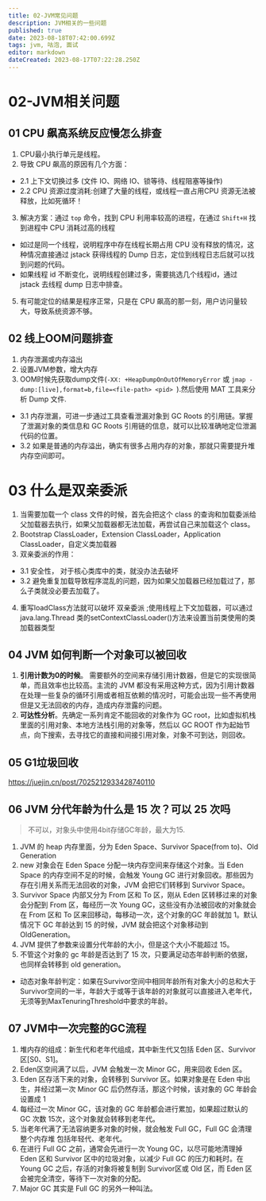 ```yaml
---
title: 02-JVM常见问题
description: JVM相关的一些问题
published: true
date: 2023-08-18T07:42:00.699Z
tags: jvm, 咕泡, 面试
editor: markdown
dateCreated: 2023-08-17T07:22:28.250Z
---
```


# 02-JVM相关问题

## 01 CPU 飙高系统反应慢怎么排查
1. CPU最小执行单元是线程。
2. 导致 CPU 飙高的原因有几个方面：
 - 2.1 上下文切换过多  (文件 IO、网络 IO、锁等待、线程阻塞等操作)
 - 2.2 CPU 资源过度消耗:创建了大量的线程，或线程一直占用CPU 资源无法被释放，比如死循环！
3. 解决方案：通过 `top` 命令，找到 CPU 利用率较高的进程，在通过 `Shift+H` 找到进程中 CPU 消耗过高的线程
  - 如过是同一个线程，说明程序中存在线程长期占用 CPU 没有释放的情况，这种情况直接通过 jstack 获得线程的 Dump 日志，定位到线程日志后就可以找到问题的代码。
 - 如果线程 id 不断变化，说明线程创建过多，需要挑选几个线程id，通过 jstack 去线程 dump 日志中排查。
5. 有可能定位的结果是程序正常，只是在 CPU 飙高的那一刻，用户访问量较大，导致系统资源不够。 

## 02 线上OOM问题排查
1. 内存泄漏或内存溢出
2. 设置JVM参数，增大内存
3. OOM时候先获取dump文件(`-XX: +HeapDumpOnOutOfMemoryError` 或 `jmap -dump:[live],format=b,file=<file-path> <pid> `).然后使用 MAT 工具来分析 Dump 文件.
  - 3.1 内存泄漏，可进一步通过工具查看泄漏对象到 GC Roots 的引用链。掌握了泄漏对象的类信息和 GC Roots 引用链的信息，就可以比较准确地定位泄漏代码的位置。
  - 3.2 如果是普通的内存溢出，确实有很多占用内存的对象，那就只需要提升堆内存空间即可。

# 03 什么是双亲委派
1. 当需要加载一个 class 文件的时候，首先会把这个 class 的查询和加载委派给父加载器去执行，如果父加载器都无法加载，再尝试自己来加载这个 class。
2. Bootstrap ClassLoader，Extension ClassLoader，Application ClassLoader，自定义类加载器
3. 双亲委派的作用：
  - 3.1 安全性， 对于核心类库中的类，就没办法去破坏
  - 3.2 避免重复加载导致程序混乱的问题，因为如果父加载器已经加载过了，那么子类就没必要去加载了。
4. 重写loadClass方法就可以破坏 双亲委派 ;使用线程上下文加载器，可以通过 java.lang.Thread 类的setContextClassLoader()方法来设置当前类使用的类加载器类型

## 04 JVM 如何判断一个对象可以被回收
1. **引用计数为0的时候**。 需要额外的空间来存储引用计数器，但是它的实现很简单，而且效率也比较高。主流的 JVM 都没有采用这种方式，因为引用计数器在处理一些复杂的循环引用或者相互依赖的情况时，可能会出现一些不再使用但是又无法回收的内存，造成内存泄露的问题。
2. **可达性分析**。先确定一系列肯定不能回收的对象作为 GC root，比如虚拟机栈里面的引用对象、本地方法栈引用的对象等，然后以 GC ROOT 作为起始节点，向下搜索，去寻找它的直接和间接引用对象，对象不可到达，则回收。

## 05 G1垃圾回收
https://juejin.cn/post/7025212933428740110

## 06 JVM 分代年龄为什么是 15 次？可以 25 次吗
> 不可以，对象头中使用4bit存储GC年龄，最大为15.

1.  JVM 的 heap 内存里面，分为 Eden Space、Survivor Space(from  to)、Old Generation
2. new 对象会在 Eden Space 分配一块内存空间来存储这个对象。当 Eden Space 的内存空间不足的时候，会触发 Young GC 进行对象回收。那些因为存在引用关系而无法回收的对象，JVM 会把它们转移到 Survivor Space。
3. Survivor Space 内部又分为 From 区和 To 区，刚从 Eden 区转移过来的对象会分配到 From 区，每经历一次 Young GC，这些没有办法被回收的对象就会在 From 区和 To 区来回移动，每移动一次，这个对象的GC 年龄就加 1。默认情况下 GC 年龄达到 15 的时候，JVM 就会把这个对象移动到 OldGeneration。
4.  JVM 提供了参数来设置分代年龄的大小，但是这个大小不能超过 15。
5. 不管这个对象的 gc 年龄是否达到了 15 次，只要满足动态年龄判断的依据，也同样会转移到 old generation。
  -  动态对象年龄判定：如果在Survivor空间中相同年龄所有对象大小的总和大于Survivor空间的一半，年龄大于或等于该年龄的对象就可以直接进入老年代，无须等到MaxTenuringThreshold中要求的年龄。
  
## 07 JVM中一次完整的GC流程  
1. 堆内存的组成：新生代和老年代组成，其中新生代又包括 Eden 区、Survivor 区[S0、S1]。
2.  Eden区空间满了以后，JVM 会触发一次 Minor GC，用来回收 Eden 区。
3. Eden 区存活下来的对象，会转移到 Survivor 区。如果对象是在 Eden 中出生，并经过第一次 Minor GC 后仍然存活，那这个时候，该对象的 GC 年龄会设置成 1
4. 每经过一次 Minor GC，该对象的 GC 年龄都会进行累加，如果超过默认的 GC 次数 15次，这个对象就会转移到老年代。
5. 当老年代满了无法容纳更多对象的时候，就会触发 Full GC，Full GC 会清理整个内存堆 包括年轻代、老年代。
6. 在进行 Full GC 之前，通常会先进行一次 Young GC，以尽可能地清理掉 Eden 区和 Survivor 区中的垃圾对象，以减少 Full GC 的压力和耗时。在 Young GC 之后，存活的对象将被复制到 Survivor区或 Old 区，而 Eden 区会被完全清空，等待下一次对象的分配。
7. Major GC 其实是 Full GC 的另外一种叫法。
  